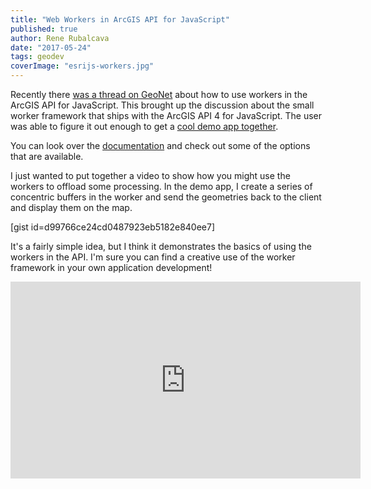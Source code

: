```yaml
---
title: "Web Workers in ArcGIS API for JavaScript"
published: true
author: Rene Rubalcava
date: "2017-05-24"
tags: geodev
coverImage: "esrijs-workers.jpg"
---
```


Recently there [was a thread on GeoNet](https://geonet.esri.com/thread/195045-accessing-the-js-api-via-a-web-worker) about how to use workers in the ArcGIS API for JavaScript. This brought up the discussion about the small worker framework that ships with the ArcGIS API 4 for JavaScript. The user was able to figure it out enough to get a [cool demo app together](https://www.youtube.com/watch?v=zGEDFZNoWQw).

You can look over the [documentation](https://developers.arcgis.com/javascript/latest/api-reference/esri-core-workers.html) and check out some of the options that are available.

I just wanted to put together a video to show how you might use the workers to offload some processing. In the demo app, I create a series of concentric buffers in the worker and send the geometries back to the client and display them on the map.

[gist id=d99766ce24cd0487923eb5182e840ee7]

It's a fairly simple idea, but I think it demonstrates the basics of using the workers in the API. I'm sure you can find a creative use of the worker framework in your own application development!

<iframe width="560" height="315" src="https://www.youtube.com/embed/MOsB9CF4XXU" frameborder="0" allowfullscreen></iframe>
